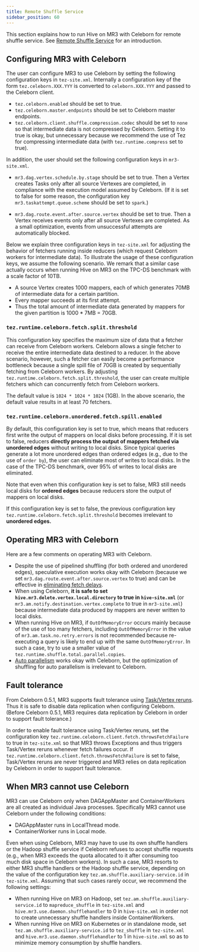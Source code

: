 ```yaml
---
title: Remote Shuffle Service
sidebar_position: 60
---
```


This section explains how to run Hive on MR3 with Celeborn for remote shuffle service.
See [Remote Shuffle Service](/docs/features/mr3/celeborn) for an introduction.

## Configuring MR3 with Celeborn

The user can configure MR3 to use Celeborn
by setting the following configuration keys in `tez-site.xml`.
Internally a configuration key of the form `tez.celeborn.XXX.YYY`
is converted to `celeborn.XXX.YYY` and passed to the Celeborn client.

* `tez.celeborn.enabled` should be set to true. 
* `tez.celeborn.master.endpoints` should be set to Celeborn master endpoints.
* `tez.celeborn.client.shuffle.compression.codec` should be set to `none`
so that intermediate data is not compressed by Celeborn.
Setting it to true is okay, but unnecessary because we recommend the use of Tez
for compressing intermediate data
(with `tez.runtime.compress` set to true).

In addition,
the user should set the following configuration keys in `mr3-site.xml`.

* `mr3.dag.vertex.schedule.by.stage` should be set to true.
Then a Vertex creates Tasks only after all source Vertexes are completed,
in compliance with the execution model assumed by Celeborn.
(If it is set to false for some reason,
the configuration key `mr3.taskattempt.queue.scheme`
should be set to `spark`.)

* `mr3.dag.route.event.after.source.vertex` should be set to true.
Then a Vertex receives events only after all source Vertexes are completed.
As a small optimization, events from unsuccessful attempts are automatically blocked.

Below we explain three configuration keys in `tez-site.xml`
for adjusting the behavior of fetchers running inside reducers
(which request Celeborn workers for intermediate data).
To illustrate the usage of these configuration keys,
we assume the following scenario.
We remark that a similar case actually occurs
when running Hive on MR3 on the TPC-DS benchmark with a scale factor of 10TB.

* A source Vertex creates 1000 mappers,
each of which generates 70MB of intermediate data for a certain partition.
* Every mapper succeeds at its first attempt.
* Thus the total amount of intermediate data generated by mappers
for the given partition is 1000 * 7MB = 70GB.

### `tez.runtime.celeborn.fetch.split.threshold`

This configuration key specifies the maximum size of data
that a fetcher can receive from Celeborn workers.
Celeborn allows a single fetcher
to receive the entire intermediate data destined to a reducer.
In the above scenario, however,
such a fetcher can easily become a performance bottleneck
because a single spill file of 70GB is created by sequentially fetching from Celeborn workers.
By adjusting `tez.runtime.celeborn.fetch.split.threshold`,
the user can create multiple fetchers
which can concurrently fetch from Celeborn workers.

The default value is `1024 * 1024 * 1024` (1GB).
In the above scenario, the default value results in at least 70 fetchers.

### `tez.runtime.celeborn.unordered.fetch.spill.enabled`

By default, this configuration key is set to true,
which means that reducers first write the output of mappers on local disks
before processing.
If it is set to false,
reducers **directly process the output of mappers fetched via unordered edges**
without writing to local disks.
Since typical queries generate a lot more unordered edges than ordered edges
(e.g., due to the use of `order by`),
the user can eliminate most of writes to local disks.
In the case of the TPC-DS benchmark, 
over 95% of writes to local disks are eliminated.

Note that even when this configuration key is set to false,
MR3 still needs local disks for **ordered edges**
because reducers store the output of mappers on local disks.

If this configuration key is set to false,
the previous configuration key
`tez.runtime.celeborn.fetch.split.threshold` becomes irrelevant to **unordered edges.**

## Operating MR3 with Celeborn

Here are a few comments on operating MR3 with Celeborn.

* Despite the use of pipelined shuffling (for both ordered and unordered edges),
speculative execution works okay with Celeborn
(because we set `mr3.dag.route.event.after.source.vertex` to true)
and can be effective in [eliminating fetch delays](/docs/features/mr3/fetchdelay).
* When using Celeborn, 
**it is safe to 
set `hive.mr3.delete.vertex.local.directory` to true in `hive-site.xml`**
(or `mr3.am.notify.destination.vertex.complete` to true in `mr3-site.xml`)
because intermediate data produced by mappers are never written to local disks.
* When running Hive on MR3,
if `OutOfMemoryError` occurs mainly because of the use of too many fetchers,
including `OutOfMemoryError` in the value of `mr3.am.task.no.retry.errors`
is not recommended
because re-executing a query is likely to end up with the same `OutOfMemoryError`.
In such a case, try to use a smaller value of `tez.runtime.shuffle.total.parallel.copies`.
* [Auto parallelism](/docs/features/hivemr3/auto-parallelism) works okay with Celeborn,
but the optimization of shuffling for auto parallelism is irrelevant to Celeborn.

## Fault tolerance

From Celeborn 0.5.1,
MR3 supports fault tolerance
using [Task/Vertex reruns](/docs/features/mr3/fault-tolerance/#implementing-taskvertex-reruns).
Thus it is safe to disable data replication when configuring Celeborn.
(Before Celeborn 0.5.1,
MR3 requires data replication by Celeborn in order to support fault tolerance.)

In order to enable fault tolerance using Task/Vertex reruns,
set the configuration key `tez.runtime.celeborn.client.fetch.throwsFetchFailure` to true
in `tez-site.xml`
so that MR3 throws Exceptions and thus triggers Task/Vertex reruns
whenever fetch failures occur.
If `tez.runtime.celeborn.client.fetch.throwsFetchFailure` is set to false,
Task/Vertex reruns are never triggered
and MR3 relies on data replication by Celeborn in order to support fault tolerance.

## When MR3 cannot use Celeborn

MR3 can use Celeborn only when 
DAGAppMaster and ContainerWorkers are all created as individual Java processes.
Specifically 
MR3 cannot use Celeborn under the following conditions:

* DAGAppMaster runs in LocalThread mode.
* ContainerWorker runs in Local mode.

Even when using Celeborn,
MR3 may have to use its own shuffle handlers or the Hadoop shuffle service
if Celeborn refuses to accept shuffle requests
(e.g., when MR3 exceeds the quota allocated to it
after consuming too much disk space in Celeborn workers).
In such a case,
MR3 resorts to either MR3 shuffle handlers or the Hadoop shuffle service,
depending on the value of the configuration key `tez.am.shuffle.auxiliary-service.id`
in `tez-site.xml`.
Assuming that such cases rarely occur,
we recommend the following settings:
* When running Hive on MR3 on Hadoop,
set `tez.am.shuffle.auxiliary-service.id` to `mapreduce_shuffle` in `tez-site.xml`
and `hive.mr3.use.daemon.shufflehandler` to 0 in `hive-site.xml`
in order not to create unnecessary shuffle handlers inside ContainerWorkers.
* When running Hive on MR3 on Kubernetes or in standalone mode,
set `tez.am.shuffle.auxiliary-service.id` to `tez_shuffle` in `tez-site.xml`
and `hive.mr3.use.daemon.shufflehandler` to 1 in `hive-site.xml`
so as to minimize memory consumption by shuffle handlers.

